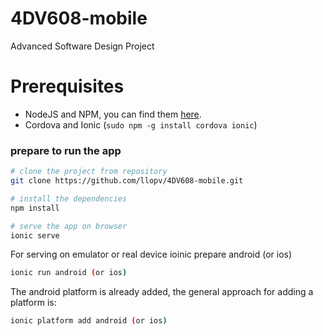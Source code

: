 # 4DV608-mobile
Advanced Software Design Project

# Prerequisites

* NodeJS and NPM, you can find them [here](https://nodejs.org/en/).
* Cordova and Ionic (`sudo npm -g install cordova ionic`)


### prepare to run the app
```sh
# clone the project from repository
git clone https://github.com/llopv/4DV608-mobile.git

# install the dependencies
npm install

# serve the app on browser
ionic serve
```

For serving on emulator or real device
ioinic prepare android (or ios)

```sh
ionic run android (or ios)
```

The android platform is already added, the general approach for adding a 
platform is:

```sh
ionic platform add android (or ios)
```
